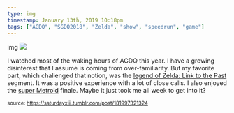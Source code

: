```yaml
---
type: img
timestamp: January 13th, 2019 10:18pm
tags: ["AGDQ", "SGDQ2018", "Zelda", "show", "speedrun", "game"]
---
```

img
<img src="https://saturdayxiii.github.io/media/181997321324.gif"/>
                                                                                          
I watched most of the waking hours of AGDQ this year.  I have a growing disinterest that I assume is coming from over-familiarity.  But my favorite part, which challenged that notion, was the <a href="https://youtu.be/Gcbhkqub6ZI" target="_blank">legend of Zelda: Link to the Past</a> segment.  It was a positive experience with a lot of close calls.  I also enjoyed the <a href="https://youtu.be/rbyV3MCR9xk" target="_blank">super Metroid</a> finale.  Maybe it just took me all week to get into it?
 
                                    
                
                
                
                
                                
<small>source: https://saturdayxiii.tumblr.com/post/181997321324</small>